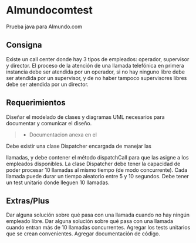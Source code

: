 # Almundocomtest
Prueba java para Almundo.com

## Consigna
Existe un call center donde hay 3 tipos de empleados: operador,
supervisor y director. El proceso de la atención de una llamada
telefónica en primera instancia debe ser atendida por un operador, si
no hay ninguno libre debe ser atendida por un supervisor, y de no
haber tampoco supervisores libres debe ser atendida por un director.

## Requerimientos

Diseñar el modelado de clases y diagramas UML necesarios
para documentar y comunicar el diseño.
> * Documentacion anexa en el 

Debe existir una clase Dispatcher encargada de manejar las

llamadas, y debe contener el método dispatchCall para que las
asigne a los empleados disponibles.
La clase Dispatcher debe tener la capacidad de poder procesar
10 llamadas al mismo tiempo (de modo concurrente).
Cada llamada puede durar un tiempo aleatorio entre 5 y 10
segundos.
Debe tener un test unitario donde lleguen 10 llamadas.

##  Extras/Plus

Dar alguna solución sobre qué pasa con una llamada cuando no
hay ningún empleado libre.
Dar alguna solución sobre qué pasa con una llamada cuando
entran más de 10 llamadas concurrentes.
Agregar los tests unitarios que se crean convenientes.
Agregar documentación de código.
